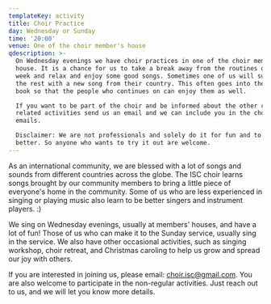 ```yaml
---
templateKey: activity
title: Choir Practice
day: Wednesday or Sunday
time: '20:00'
venue: One of the choir member's house
qdescription: >-
  On Wednesday evenings we have choir practices in one of the choir members
  house. It is a chance for us to take a break away from the routines of the
  week and relax and enjoy some good songs. Sometimes one of us will surprise
  the rest with a new song from their country. This often goes into the choir
  book so that the people who continues on can enjoy them as well.

  If you want to be part of the choir and be informed about the other choir
  related activities send us an email and we can include you in the choir
  emails.

  Disclaimer: We are not professionals and solely do it for fun and to get
  better. So anyone who wants to try it out are welcome.
---
```


As an international community, we are blessed with a lot of songs and sounds from different countries across the globe. The ISC choir learns songs brought by our community members to bring a little piece of everyone's home in the community. Some of us who are less experienced in singing or playing music also learn to be better singers and instrument players. :)

We sing on Wednesday evenings, usually at members' houses, and have a lot of fun! Those of us who can make it to the Sunday service, usually sing in the service. We also have other occasional activities, such as singing workshop, choir retreat, and Christmas caroling to help us grow and spread our joy with others.

If you are interested in joining us, please email: choir.isc@gmail.com. You are also welcome to participate in the non-regular activities. Just reach out to us, and we will let you know more details.
